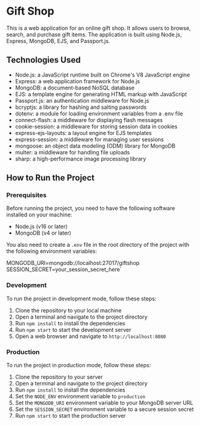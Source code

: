 
# Gift Shop

This is a web application for an online gift shop. It allows users to browse, search, and purchase gift items. The application is built using Node.js, Express, MongoDB, EJS, and Passport.js.

## Technologies Used

-   Node.js: a JavaScript runtime built on Chrome's V8 JavaScript engine
-   Express: a web application framework for Node.js
-   MongoDB: a document-based NoSQL database
-   EJS: a template engine for generating HTML markup with JavaScript
-   Passport.js: an authentication middleware for Node.js
-   bcryptjs: a library for hashing and salting passwords
-   dotenv: a module for loading environment variables from a .env file
-   connect-flash: a middleware for displaying flash messages
-   cookie-session: a middleware for storing session data in cookies
-   express-ejs-layouts: a layout engine for EJS templates
-   express-session: a middleware for managing user sessions
-   mongoose: an object data modeling (ODM) library for MongoDB
-   multer: a middleware for handling file uploads
-   sharp: a high-performance image processing library

## How to Run the Project

### Prerequisites

Before running the project, you need to have the following software installed on your machine:

-   Node.js (v16 or later)
-   MongoDB (v4 or later)

You also need to create a `.env` file in the root directory of the project with the following environment variables:

MONGODB_URI=mongodb://localhost:27017/giftshop
SESSION_SECRET=your_session_secret_here` 

### Development

To run the project in development mode, follow these steps:

1.  Clone the repository to your local machine
2.  Open a terminal and navigate to the project directory
3.  Run `npm install` to install the dependencies
4.  Run `npm start` to start the development server
5.  Open a web browser and navigate to `http://localhost:8080`

### Production

To run the project in production mode, follow these steps:

1.  Clone the repository to your server
2.  Open a terminal and navigate to the project directory
3.  Run `npm install` to install the dependencies
4.  Set the `NODE_ENV` environment variable to `production`
5.  Set the `MONGODB_URI` environment variable to your MongoDB server URL
6.  Set the `SESSION_SECRET` environment variable to a secure session secret
7.  Run `npm start` to start the production server